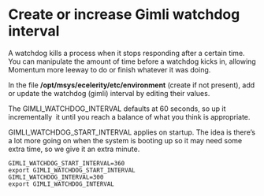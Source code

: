 # Create or increase Gimli watchdog interval

A watchdog kills a process when it stops responding after a certain time. You can manipulate the amount of time before a watchdog kicks in, allowing Momentum more leeway to do or finish whatever it was doing.

In the file **/opt/msys/ecelerity/etc/environment** (create if not present), add or update the watchdog (gimli) interval by editing their values.

The GIMLI_WATCHDOG_INTERVAL defaults at 60 seconds, so up it incrementally  it until you reach a balance of what you think is appropriate.

GIMLI_WATCHDOG_START_INTERVAL applies on startup. The idea is there’s a lot more going on when the system is booting up so it may need some extra time, so we give it an extra minute. 

	GIMLI_WATCHDOG_START_INTERVAL=360
	export GIMLI_WATCHDOG_START_INTERVAL
	GIMLI_WATCHDOG_INTERVAL=300
	export GIMLI_WATCHDOG_INTERVAL
